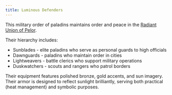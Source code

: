 ```yaml
---
title: Luminous Defenders
---
```


This military order of paladins maintains order and peace in the [Radiant Union of Pelor](../locales/rup).

Their hierarchy includes:

* Sunblades - elite paladins who serve as personal guards to high officials
* Dawnguards - paladins who maintain order in cities
* Lightweavers - battle clerics who support military operations
* Duskwatchers - scouts and rangers who patrol borders

Their equipment features polished bronze, gold accents, and sun imagery. Their armor is designed to reflect sunlight brilliantly, serving both practical (heat management) and symbolic purposes.
